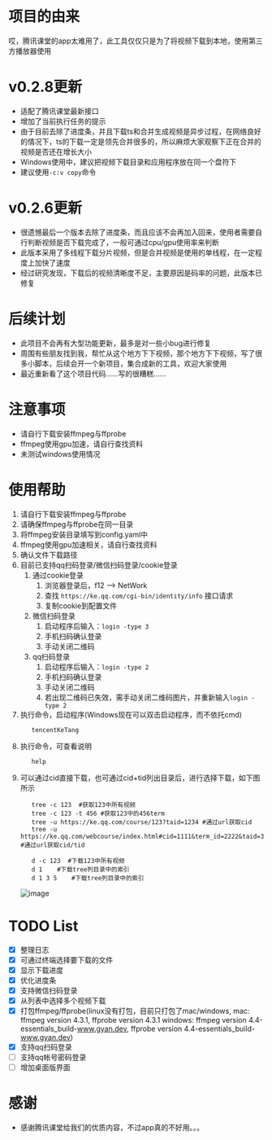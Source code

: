 # 项目的由来
哎，腾讯课堂的app太难用了，此工具仅仅只是为了将视频下载到本地，使用第三方播放器使用

# v0.2.8更新
* 适配了腾讯课堂最新接口
* 增加了当前执行任务的提示
* 由于目前去除了进度条，并且下载ts和合并生成视频是异步过程，在网络良好的情况下，ts的下载一定是领先合并很多的，所以麻烦大家观察下正在合并的视频是否还在增长大小
* Windows使用中，建议把视频下载目录和应用程序放在同一个盘符下
* 建议使用`-c:v copy`命令

# v0.2.6更新
* 很遗憾最后一个版本去除了进度条，而且应该不会再加入回来，使用者需要自行判断视频是否下载完成了，一般可通过cpu/gpu使用率来判断
* 此版本采用了多线程下载分片视频，但是合并视频是使用的单线程，在一定程度上加快了速度
* 经过研究发现，下载后的视频清晰度不足，主要原因是码率的问题，此版本已修复

# 后续计划
* 此项目不会再有大型功能更新，最多是对一些小bug进行修复
* 周围有些朋友找到我，帮忙从这个地方下下视频，那个地方下下视频，写了很多小脚本，后续会开一个新项目，集合成新的工具，欢迎大家使用
* 最近重新看了这个项目代码……写的很糟糕……

# 注意事项
* 请自行下载安装ffmpeg与ffprobe
* ffmpeg使用gpu加速，请自行查找资料
* 未测试windows使用情况

# 使用帮助
1. 请自行下载安装ffmpeg与ffprobe
1. 请确保ffmpeg与ffprobe在同一目录
2. 将ffmpeg安装目录填写到config.yaml中
3. ffmpeg使用gpu加速相关，请自行查找资料
4. 确认文件下载路径
5. 目前已支持qq扫码登录/微信扫码登录/cookie登录
   1. 通过cookie登录
      1. 浏览器登录后，f12 --> NetWork
      2. 查找 `https://ke.qq.com/cgi-bin/identity/info` 接口请求
      3. 复制cookie到配置文件
   1. 微信扫码登录
      1. 启动程序后输入：`login -type 3`
      2. 手机扫码确认登录
      3. 手动关闭二维码
   1. qq扫码登录
      1. 启动程序后输入：`login -type 2`
      2. 手机扫码确认登录
      3. 手动关闭二维码
      4. 若出现二维码已失效，需手动关闭二维码图片，并重新输入`login -type 2`
6. 执行命令，启动程序(Windows现在可以双击启动程序，而不依托cmd)
   ```shell
      tencentKeTang
   ```
7. 执行命令，可查看说明
   ```shell
      help
   ```
8. 可以通过cid直接下载，也可通过cid+tid列出目录后，进行选择下载，如下图所示
   ```shell
      tree -c 123  #获取123中所有视频
      tree -c 123 -t 456 #获取123中的456term
      tree -u https://ke.qq.com/course/123?taid=1234 #通过url获取cid
      tree -u https://ke.qq.com/webcourse/index.html#cid=1111&term_id=2222&taid=3333&type=4444&vid=55555    #通过url获取cid/tid
   
      d -c 123  #下载123中所有视频
      d 1    #下载tree列目录中的索引
      d 1 3 5    #下载tree列目录中的索引
   ```
   ![image](https://user-images.githubusercontent.com/8288067/121004497-585c6d80-c7c1-11eb-9f3c-c7b51785baf2.png)

# TODO List
- [X] 整理日志
- [X] 可通过终端选择要下载的文件
- [X] 显示下载进度
- [X] 优化进度条
- [X] 支持微信扫码登录
- [X] 从列表中选择多个视频下载
- [X] 打包ffmpeg/ffprobe(linux没有打包，目前只打包了mac/windows, 
  mac: ffmpeg version 4.3.1, ffprobe version 4.3.1
  windows: ffmpeg version 4.4-essentials_build-www.gyan.dev, ffprobe version 4.4-essentials_build-www.gyan.dev)
- [X] 支持qq扫码登录
- [ ] 支持qq帐号密码登录
- [ ] 增加桌面版界面

# 感谢
- 感谢腾讯课堂给我们的优质内容，不过app真的不好用。。。
